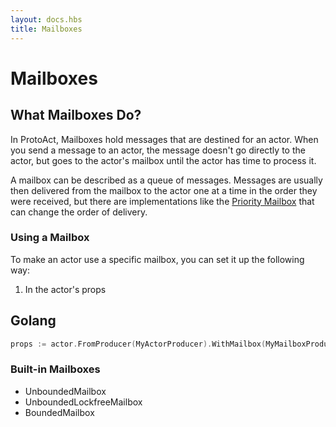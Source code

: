 ```yaml
---
layout: docs.hbs
title: Mailboxes
---
```


# Mailboxes

## What Mailboxes Do?

In ProtoAct, Mailboxes hold messages that are destined for an actor. When you send a message to an actor, the message doesn't go directly to the actor, but goes to the actor's mailbox until the actor has time to process it.

A mailbox can be described as a queue of messages. Messages are usually then delivered from the mailbox to the actor one at a time in the order they were received, but there are implementations like the [Priority Mailbox](#unboundedprioritymailbox) that can change the order of delivery.

### Using a Mailbox

To make an actor use a specific mailbox, you can set it up the following way:

1. In the actor's props
## Golang
```go
props := actor.FromProducer(MyActorProducer).WithMailbox(MyMailboxProducer)
```

### Built-in Mailboxes

* UnboundedMailbox
* UnboundedLockfreeMailbox
* BoundedMailbox